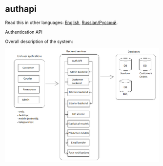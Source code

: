# authapi

Read this in other languages: [English](authapi.md), [Russian/Русский](authapi.ru.md). 

Authentication API 

Overall description of the system: 

![system_overall](img/system_overall.png)
